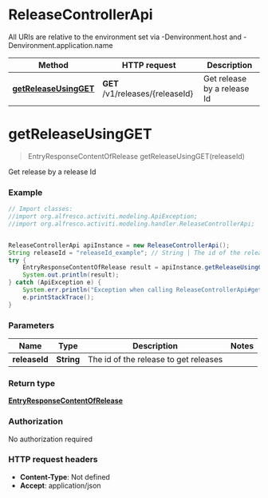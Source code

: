 # ReleaseControllerApi

All URIs are relative to the environment set via -Denvironment.host and -Denvironment.application.name

Method | HTTP request | Description
------------- | ------------- | -------------
[**getReleaseUsingGET**](ReleaseControllerApi.md#getReleaseUsingGET) | **GET** /v1/releases/{releaseId} | Get release by a release Id

<a name="getReleaseUsingGET"></a>
# **getReleaseUsingGET**
> EntryResponseContentOfRelease getReleaseUsingGET(releaseId)

Get release by a release Id

### Example
```java
// Import classes:
//import org.alfresco.activiti.modeling.ApiException;
//import org.alfresco.activiti.modeling.handler.ReleaseControllerApi;


ReleaseControllerApi apiInstance = new ReleaseControllerApi();
String releaseId = "releaseId_example"; // String | The id of the release to get releases
try {
    EntryResponseContentOfRelease result = apiInstance.getReleaseUsingGET(releaseId);
    System.out.println(result);
} catch (ApiException e) {
    System.err.println("Exception when calling ReleaseControllerApi#getReleaseUsingGET");
    e.printStackTrace();
}
```

### Parameters

Name | Type | Description  | Notes
------------- | ------------- | ------------- | -------------
 **releaseId** | **String**| The id of the release to get releases |

### Return type

[**EntryResponseContentOfRelease**](EntryResponseContentOfRelease.md)

### Authorization

No authorization required

### HTTP request headers

 - **Content-Type**: Not defined
 - **Accept**: application/json

